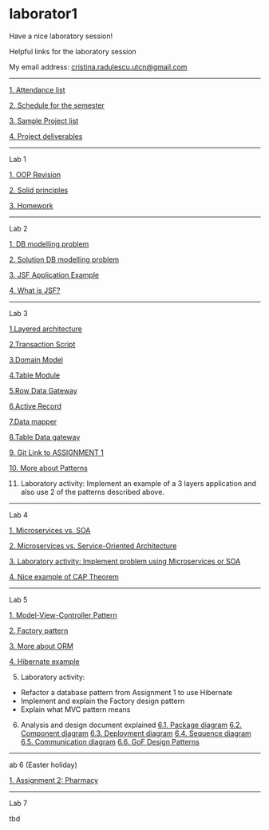 # laborator1

Have a nice laboratory session!

Helpful links for the laboratory session

My email address: cristina.radulescu.utcn@gmail.com


-------------------------------------------------------------------------------------------------------------------------------
[1. Attendance list](https://github.com/kittyrad/laborator1/blob/master/src/resources/30235.xlsx)

[2. Schedule for the semester](https://github.com/kittyrad/laborator1/blob/master/src/resources/Schedule_2018.pdf)

[3. Sample Project list](https://github.com/kittyrad/laborator1/blob/master/src/resources/Projects%20List%20examples.pdf)

[4. Project deliverables](https://github.com/kittyrad/laborator1/tree/master/src/resources/Project%20Deliverables)

-------------------------------------------------------------------------------------------------------------------------------
Lab 1

[1. OOP Revision](https://github.com/kittyrad/laborator1/blob/master/src/resources/Laborator%201/Test_OOP.docx)

[2. Solid principles](https://github.com/kittyrad/laborator1/blob/master/src/resources/Laborator%201/SOLID%20Principles.docx)

[3. Homework](https://github.com/kittyrad/laborator1/blob/master/src/resources/Laborator%201/Gara%20Waterloo%20Station.docx)


-------------------------------------------------------------------------------------------------------------------------------
Lab 2

[1. DB modelling problem](https://github.com/kittyrad/laborator1/blob/master/src/resources/Laborator%202/Specificatie%20Magazin.docx)

[2. Solution DB modelling problem](https://github.com/kittyrad/laborator1/blob/master/src/resources/Laborator%202/rezolvare_db.png)

[3. JSF Application Example](https://github.com/kittyrad/HelloStudent)

[4. What is JSF?](https://www.tutorialspoint.com/jsf/index.htm)


-------------------------------------------------------------------------------------------------------------------------------
Lab 3

[1.Layered architecture](https://martinfowler.com/bliki/PresentationDomainDataLayering.html)

[2.Transaction Script](https://learnbycode.wordpress.com/2015/04/12/the-business-logic-layer-transaction-script-pattern/)

[3.Domain Model](https://stackoverflow.com/questions/41335249/domain-model-pattern-example)

[4.Table Module](https://stackoverflow.com/questions/433819/table-module-vs-domain-model)

[5.Row Data Gateway](http://richard.jp.leguen.ca/tutoring/soen343-f2010/tutorials/implementing-row-data-gateway/)

[6.Active Record](http://richard.jp.leguen.ca/tutoring/soen343-f2010/tutorials/implementing-active-record/)

[7.Data mapper](http://richard.jp.leguen.ca/tutoring/soen343-f2010/tutorials/implementing-data-mapper/)

[8.Table Data gateway](http://richard.jp.leguen.ca/tutoring/soen343-f2010/tutorials/implementing-table-data-gateway/)

[9. Git Link to ASSIGNMENT 1](https://classroom.github.com/a/vOHZXY81)

[10. More about Patterns](https://inviqa.com/blog/architecture-patterns-domain-model-and-friends)

11. Laboratory activity: Implement an example of a 3 layers application and also use 2 of the patterns described above.


-------------------------------------------------------------------------------------------------------------------------------
Lab 4

[1. Microservices vs. SOA](https://dzone.com/articles/microservices-vs-soa-is-there-any-difference-at-al)

[2. Microservices vs. Service-Oriented Architecture](https://www.openshift.com/promotions/microservices.html)

[3. Laboratory activity: Implement problem using Microservices or SOA](https://github.com/kittyrad/laborator1/blob/master/src/resources/Laborator%204/Magazinul%20online%20TU%20shop.docx)

[4. Nice example of CAP Theorem](http://ksat.me/a-plain-english-introduction-to-cap-theorem/)


-------------------------------------------------------------------------------------------------------------------------------
Lab 5

[1. Model-View-Controller Pattern](https://www.tutorialspoint.com/design_pattern/mvc_pattern.htm)

[2. Factory pattern](https://www.tutorialspoint.com/design_pattern/factory_pattern.htm)

[3. More about ORM](https://www.tutorialspoint.com/hibernate/orm_overview.htm)

[4. Hibernate example](https://examples.javacodegeeks.com/enterprise-java/hibernate/hibernate-annotations-example/)
 
5. Laboratory activity:
 - Refactor a database pattern from Assignment 1 to use Hibernate
 - Implement and explain the Factory design pattern
 - Explain what MVC pattern means
 
6. Analysis and design document explained
  [6.1. Package diagram](https://en.wikipedia.org/wiki/Package_diagram)
  [6.2. Component diagram](https://stackoverflow.com/questions/17390049/component-diagram-versus-class-diagram)
  [6.3. Deployment diagram](https://www.lucidchart.com/pages/uml-deployment-diagram)
  [6.4. Sequence diagram](https://www.ibm.com/developerworks/rational/library/3101.html)
  [6.5. Communication diagram](https://www.visual-paradigm.com/guide/uml-unified-modeling-language/what-is-communication-diagram/ )
  [6.6. GoF Design Patterns](https://springframework.guru/gang-of-four-design-patterns/)
 
 -------------------------------------------------------------------------------------------------------------------------------
 ab 6 (Easter holiday)
 
 [1. Assignment 2: Pharmacy](https://classroom.github.com/a/29kPwd7a)
 
 
 
 -------------------------------------------------------------------------------------------------------------------------------
  Lab 7 

  tbd 